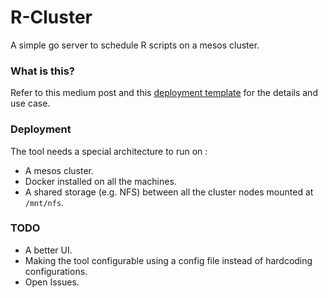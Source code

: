 # R-Cluster

A simple go server to schedule R scripts on a mesos cluster.

### What is this?

Refer to this medium post and this [deployment template](https://github.com/MohamedBassem/azure-rconsole-template) for the details and use case.

### Deployment

The tool needs a special architecture to run on :

- A mesos cluster.
- Docker installed on all the machines.
- A shared storage (e.g. NFS) between all the cluster nodes mounted at `/mnt/nfs`.

### TODO

- A better UI.
- Making the tool configurable using a config file instead of hardcoding configurations.
- Open Issues.
